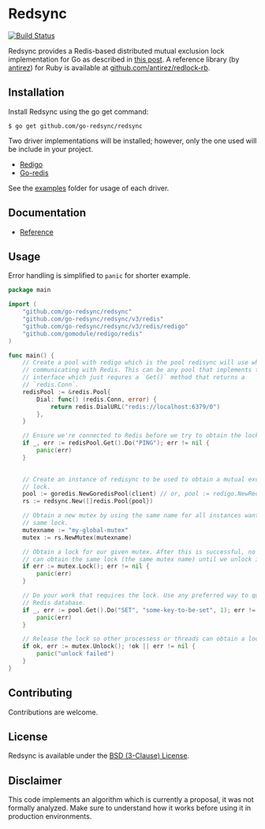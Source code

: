 # Redsync

[![Build Status](https://travis-ci.org/go-redsync/redsync.svg?branch=master)](https://travis-ci.org/go-redsync/redsync)

Redsync provides a Redis-based distributed mutual exclusion lock implementation for Go as described in [this post](http://redis.io/topics/distlock). A reference library (by [antirez](https://github.com/antirez)) for Ruby is available at [github.com/antirez/redlock-rb](https://github.com/antirez/redlock-rb).

## Installation

Install Redsync using the go get command:

    $ go get github.com/go-redsync/redsync

Two driver implementations will be installed; however, only the one used will be include in your project.

 * [Redigo](https://github.com/gomodule/redigo)
 * [Go-redis](https://github.com/go-redis/redis)
 
See the [examples](examples) folder for usage of each driver.

## Documentation

- [Reference](https://godoc.org/github.com/go-redsync/redsync)

## Usage

Error handling is simplified to `panic` for shorter example.

```go
package main

import (
	"github.com/go-redsync/redsync"
	"github.com/go-redsync/redsync/v3/redis"
	"github.com/go-redsync/redsync/v3/redis/redigo"
	"github.com/gomodule/redigo/redis"
)

func main() {
	// Create a pool with redigo which is the pool redisync will use while
	// communicating with Redis. This can be any pool that implements the `Pool`
	// interface which just requres a `Get()` method that returns a
	// `redis.Conn`.
	redisPool := &redis.Pool{
		Dial: func() (redis.Conn, error) {
			return redis.DialURL("redis://localhost:6379/0")
		},
	}

	// Ensure we're connected to Redis before we try to obtain the lock.
	if _, err := redisPool.Get().Do("PING"); err != nil {
		panic(err)
	}
	

	// Create an instance of redisync to be used to obtain a mutual exclusion
	// lock.
	pool := goredis.NewGoredisPool(client) // or, pool := redigo.NewRedigoPool(...)
	rs := redsync.New([]redis.Pool{pool})

	// Obtain a new mutex by using the same name for all instances wanting the
	// same lock.
	mutexname := "my-global-mutex"
	mutex := rs.NewMutex(mutexname)

	// Obtain a lock for our given mutex. After this is successful, no one else
	// can obtain the same lock (the same mutex name) until we unlock it.
	if err := mutex.Lock(); err != nil {
		panic(err)
	}

	// Do your work that requires the lock. Use any preferred way to query the
	// Redis database.
	if _, err := pool.Get().Do("SET", "some-key-to-be-set", 1); err != nil {
		panic(err)
	}

	// Release the lock so other processess or threads can obtain a lock.
	if ok, err := mutex.Unlock(); !ok || err != nil {
		panic("unlock failed")
	}
}
```

## Contributing

Contributions are welcome.

## License

Redsync is available under the [BSD (3-Clause) License](https://opensource.org/licenses/BSD-3-Clause).

## Disclaimer

This code implements an algorithm which is currently a proposal, it was not formally analyzed. Make sure to understand how it works before using it in production environments.
